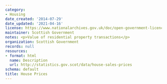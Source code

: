 ```yaml
---
category:
- Housing
date_created: '2014-07-29'
date_updated: '2021-04-16'
license: https://www.nationalarchives.gov.uk/doc/open-government-licence/version/3/
maintainer: Scottish Government
notes: <p>Value of residential property transactions</p>
organization: Scottish Government
records: null
resources:
- format: html
  name: Description
  url: http://statistics.gov.scot/data/house-sales-prices
schema: default
title: House Prices
---
```

